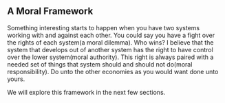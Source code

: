 ## A Moral Framework

Something interesting starts to happen when you have two systems working with and against each other. You could say you have a fight over the rights of each system(a moral dilemma). Who wins? I believe that the system that develops out of another system has the right to have control over the lower system(moral authority). This right is always paired with a needed set of things that system should and should not do(moral responsibility). Do unto the other economies as you would want done unto yours.

We will explore this framework in the next few sections.


